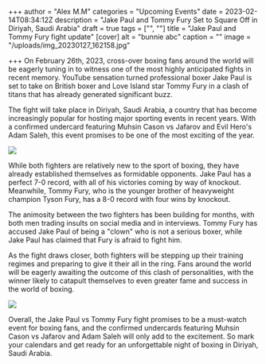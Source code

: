 +++
author = "Alex M.M"
categories = "Upcoming Events"
date = 2023-02-14T08:34:12Z
description = "Jake Paul and Tommy Fury Set to Square Off in Diriyah, Saudi Arabia"
draft = true
tags = ["", ""]
title = "Jake Paul and Tommy Fury fight update"
[cover]
alt = "bunnie abc"
caption = ""
image = "/uploads/img_20230127_162158.jpg"

+++
On February 26th, 2023, cross-over boxing fans around the world will be eagerly tuning in to witness one of the most highly anticipated fights in recent memory. YouTube sensation turned professional boxer Jake Paul is set to take on British boxer and Love Island star Tommy Fury in a clash of titans that has already generated significant buzz.

The fight will take place in Diriyah, Saudi Arabia, a country that has become increasingly popular for hosting major sporting events in recent years. With a confirmed undercard featuring Muhsin Cason vs Jafarov and Evil Hero's Adam Saleh, this event promises to be one of the most exciting of the year.

![](/uploads/img_20230213_000131.jpg)

While both fighters are relatively new to the sport of boxing, they have already established themselves as formidable opponents. Jake Paul has a perfect 7-0 record, with all of his victories coming by way of knockout. Meanwhile, Tommy Fury, who is the younger brother of heavyweight champion Tyson Fury, has a 8-0 record with four wins by knockout.

The animosity between the two fighters has been building for months, with both men trading insults on social media and in interviews. Tommy Fury has accused Jake Paul of being a "clown" who is not a serious boxer, while Jake Paul has claimed that Fury is afraid to fight him.

As the fight draws closer, both fighters will be stepping up their training regimes and preparing to give it their all in the ring. Fans around the world will be eagerly awaiting the outcome of this clash of personalities, with the winner likely to catapult themselves to even greater fame and success in the world of boxing.

![](/uploads/img_20230214_104526.jpg)

Overall, the Jake Paul vs Tommy Fury fight promises to be a must-watch event for boxing fans, and the confirmed undercards featuring Muhsin Cason vs Jafarov and Adam Saleh will only add to the excitement. So mark your calendars and get ready for an unforgettable night of boxing in Diriyah, Saudi Arabia.